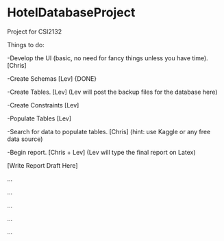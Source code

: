 # HotelDatabaseProject
Project for CSI2132

Things to do: 

-Develop the UI (basic, no need for fancy things unless you have time). [Chris]

-Create Schemas [Lev] {DONE}

-Create Tables. [Lev] (Lev will post the backup files for the database here)

-Create Constraints [Lev]

-Populate Tables [Lev]

-Search for data to populate tables. [Chris] (hint: use Kaggle or any free data source)

-Begin report. [Chris + Lev] (Lev will type the final report on Latex)


[Write Report Draft Here]

...

...

...

...

...
